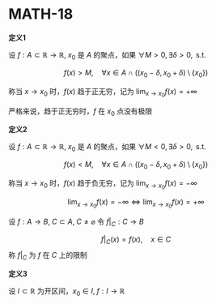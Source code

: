 # MATH-18

**定义1**

设 $f:A\subset \mathbb{R}\to \mathbb{R}, \; x_{0}$ 是 $A$ 的聚点，如果 $\forall M>0, \exists\delta>0,\text{ s.t. }$

$$
f(x)>M, \quad \forall x \in A \cap ((x_{0}-\delta,x_{0}+\delta)\setminus \{ x_{0} \})
$$

称当 $x\to x_{0}$ 时，$f(x)$ 趋于正无穷，记为 $\lim_{ x \to x_{0} }f(x)=+\infty$

严格来说，趋于正无穷时，$f$ 在 $x_{0}$ 点没有极限

**定义2**

设 $f:A\subset \mathbb{R}\to \mathbb{R}, \; x_{0}$ 是 $A$ 的聚点，如果 $\forall M<0, \exists\delta>0,\text{ s.t. }$

$$
f(x)<M, \quad \forall x \in A \cap ((x_{0}-\delta,x_{0}+\delta)\setminus \{ x_{0} \})
$$

称当 $x\to x_{0}$ 时，$f(x)$ 趋于负无穷，记为 $\lim_{ x \to x_{0} }f(x)=-\infty$

$$
\lim_{ x \to x_{0} }f(x)=-\infty  \iff \lim_{ x \to x_{0} }f(x)=+\infty
$$

设 $f:A\to B, \; C\subset A,\; C\neq \varnothing$ 令 $f|_{C}:C\to B$

$$
f|_{C}(x)=f(x), \quad x \in C
$$
称 $f|_{C}$ 为 $f$ 在 $C$ 上的限制

**定义3**

设 $I\subset \mathbb{R}$ 为开区间，$x_{0}\in I, \; f:I\to \mathbb{R}$

